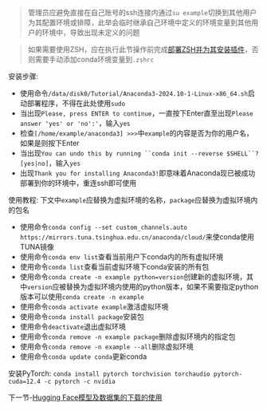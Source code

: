 > 管理员应避免直接在自己账号的ssh连接内通过`su example`切换到其他用户为其配置环境或排障，此举会临时继承自己环境中定义的环境变量到其他用户的环境中，导致出现未定义的问题

> 如果需要使用ZSH，应在执行此节操作前完成[部署ZSH并为其安装插件](https://github.com/alkalimc/H100-Server-Guidebook/blob/main/chapter/general/zsh.md)，否则需要手动添加conda环境变量到`.zshrc`

安装步骤:
* 使用命令`/data/disk0/Tutorial/Anaconda3-2024.10-1-Linux-x86_64.sh`启动部署程序，不得在此处使用`sudo`
* 当出现`Please, press ENTER to continue`，一直按下Enter直至出现`Please answer 'yes' or 'no':'`，输入`yes`
* 检查`[/home/example/anaconda3] >>>`中`example`的内容是否为你的用户名，如果是则按下Enter
* 当出现`You can undo this by running ``conda init --reverse $SHELL``? [yes|no]`，输入`yes`
* 出现`Thank you for installing Anaconda3!`即意味着Anaconda现已被成功部署到你的环境中，重连ssh即可使用

使用教程:
下文中`example`应替换为虚拟环境的名称，`package`应替换为虚拟环境内的包名

* 使用命令`conda config --set custom_channels.auto https://mirrors.tuna.tsinghua.edu.cn/anaconda/cloud/`来使conda使用TUNA镜像
* 使用命令`conda env list`查看当前用户下conda内的所有虚拟环境
* 使用命令`conda list`查看当前虚拟环境下conda安装的所有包
* 使用命令`conda create -n example python=version`创建新的虚拟环境，其中`version`应被替换为虚拟环境内使用的python版本，如果不需要指定python版本可以使用`conda create -n example`
* 使用命令`conda activate example`激活虚拟环境
* 使用命令`conda install package`安装包
* 使用命令`deactivate`退出虚拟环境
* 使用命令`conda remove -n example package`删除虚拟环境内的指定包
* 使用命令`conda remove -n example --all`删除虚拟环境
* 使用命令`conda update conda`更新conda

安装PyTorch: `conda install pytorch torchvision torchaudio pytorch-cuda=12.4 -c pytorch -c nvidia`

下一节-[Hugging Face模型及数据集的下载的使用](https://github.com/alkalimc/H100-Server-Guidebook/blob/main/chapter/general/huggingface.md)